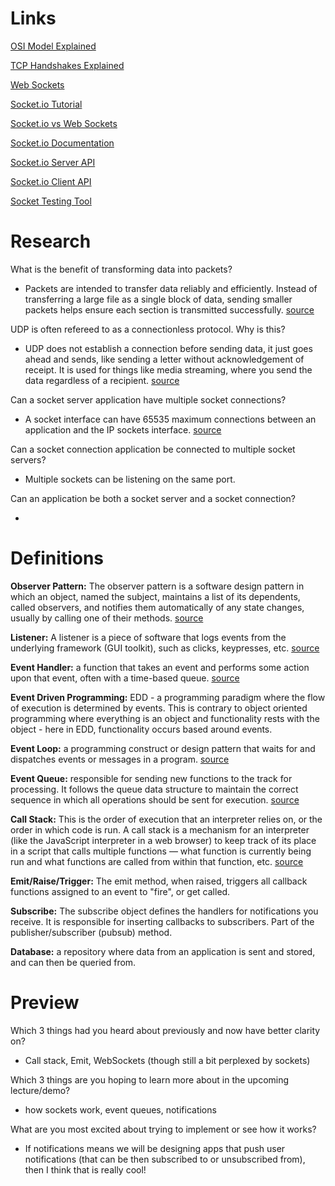 # Links

[OSI Model Explained](https://www.youtube.com/watch?v=vv4y_uOneC0)

[TCP Handshakes Explained](https://www.youtube.com/watch?v=xMtP5ZB3wSk)

[Web Sockets](https://en.wikipedia.org/wiki/WebSocket)

[Socket.io Tutorial](https://www.tutorialspoint.com/socket.io/)

[Socket.io vs Web Sockets](https://www.educba.com/websocket-vs-socket-io/)

[Socket.io Documentation](https://socket.io/docs/)

[Socket.io Server API](https://socket.io/docs/server-api)

[Socket.io Client API](https://socket.io/docs/client-api)

[Socket Testing Tool](https://amritb.github.io/socketio-client-tool/)

# Research

What is the benefit of transforming data into packets?

- Packets are intended to transfer data reliably and efficiently. Instead of transferring a large file as a single block of data, sending smaller packets helps ensure each section is transmitted successfully. [source](https://techterms.com/definition/packet)

UDP is often refereed to as a connectionless protocol. Why is this?

- UDP does not establish a connection before sending data, it just goes ahead and sends, like sending a letter without acknowledgement of receipt. It is used for things like media streaming, where you send the data regardless of a recipient. [source](https://docs.oracle.com/cd/E19620-01/805-4041/6j3r8iu2f/index.html)

Can a socket server application have multiple socket connections?

- A socket interface can have 65535 maximum connections between an application and the IP sockets interface. [source](https://www.ibm.com/docs/en/zos/2.3.0?topic=domain-maximum-number-sockets)

Can a socket connection application be connected to multiple socket servers?

- Multiple sockets can be listening on the same port.

Can an application be both a socket server and a socket connection?

- 

# Definitions

**Observer Pattern:** The observer pattern is a software design pattern in which an object, named the subject, maintains a list of its dependents, called observers, and notifies them automatically of any state changes, usually by calling one of their methods. [source](https://en.wikipedia.org/wiki/Observer_pattern)

**Listener:** A listener is a piece of software that logs events from the underlying framework (GUI toolkit), such as clicks, keypresses, etc. [source](https://en.wikipedia.org/wiki/Event_(computing))

**Event Handler:** a function that takes an event and performs some action upon that event, often with a time-based queue. [source](https://en.wikipedia.org/wiki/Event_(computing))

**Event Driven Programming:** EDD - a programming paradigm where the flow of execution is determined by events. This is contrary to object oriented programming where everything is an object and functionality rests with the object - here in EDD, functionality occurs based around events.

**Event Loop:** a programming construct or design pattern that waits for and dispatches events or messages in a program. [source](https://en.wikipedia.org/wiki/Event_loop#:~:text=In%20computer%20science%2C%20the%20event,or%20messages%20in%20a%20program.)

**Event Queue:** responsible for sending new functions to the track for processing. It follows the queue data structure to maintain the correct sequence in which all operations should be sent for execution. [source](https://www.google.com/search?q=event+queue&oq=event+queue&aqs=chrome..69i57.1968j0j4&sourceid=chrome&ie=UTF-8)

**Call Stack:** This is the order of execution that an interpreter relies on, or the order in which code is run. A call stack is a mechanism for an interpreter (like the JavaScript interpreter in a web browser) to keep track of its place in a script that calls multiple functions — what function is currently being run and what functions are called from within that function, etc. [source](https://developer.mozilla.org/en-US/docs/Glossary/Call_stack)

**Emit/Raise/Trigger:** The emit method, when raised, triggers all callback functions assigned to an event to "fire", or get called. 

**Subscribe:** The subscribe object defines the handlers for notifications you receive. It is responsible for inserting callbacks to subscribers. Part of the publisher/subscriber (pubsub) method.

**Database:** a repository where data from an application is sent and stored, and can then be queried from.

# Preview

Which 3 things had you heard about previously and now have better clarity on?

- Call stack, Emit, WebSockets (though still a bit perplexed by sockets)

Which 3 things are you hoping to learn more about in the upcoming lecture/demo?

- how sockets work, event queues, notifications

What are you most excited about trying to implement or see how it works?

- If notifications means we will be designing apps that push user notifications (that can be then subscribed to or unsubscribed from), then I think that is really cool!
